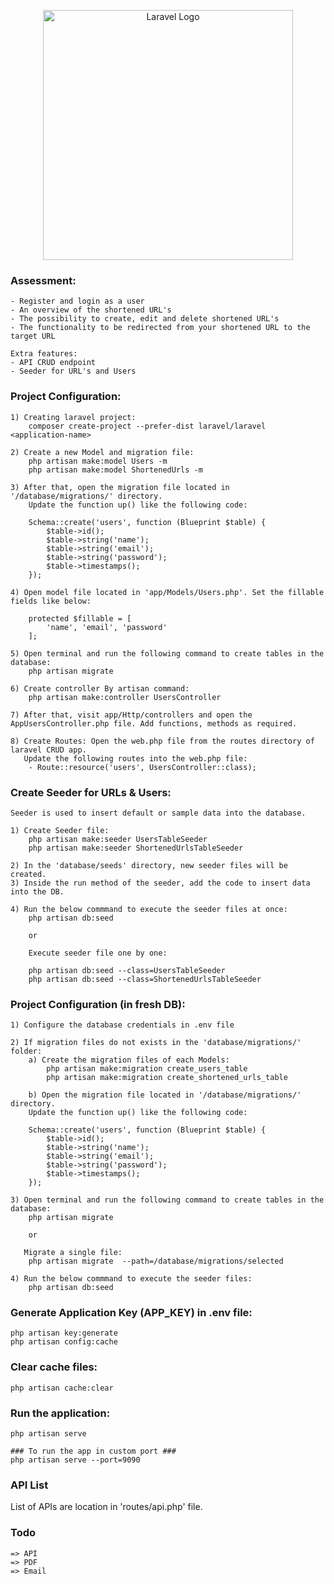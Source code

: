 <p align="center"><a href="https://laravel.com" target="_blank"><img src="https://raw.githubusercontent.com/laravel/art/master/logo-lockup/5%20SVG/2%20CMYK/1%20Full%20Color/laravel-logolockup-cmyk-red.svg" width="400" alt="Laravel Logo"></a></p>

### Assessment:
    - Register and login as a user
    - An overview of the shortened URL's
    - The possibility to create, edit and delete shortened URL's
    - The functionality to be redirected from your shortened URL to the target URL
    
    Extra features:
    - API CRUD endpoint
    - Seeder for URL's and Users

### Project Configuration:
    1) Creating laravel project:
        composer create-project --prefer-dist laravel/laravel <application-name>

    2) Create a new Model and migration file:
        php artisan make:model Users -m
        php artisan make:model ShortenedUrls -m

    3) After that, open the migration file located in '/database/migrations/' directory. 
        Update the function up() like the following code:

        Schema::create('users', function (Blueprint $table) {
            $table->id();
            $table->string('name');
            $table->string('email');
            $table->string('password');
            $table->timestamps();
        });
    
    4) Open model file located in 'app/Models/Users.php'. Set the fillable fields like below:

        protected $fillable = [
            'name', 'email', 'password'
        ];

    5) Open terminal and run the following command to create tables in the database:
        php artisan migrate

    6) Create controller By artisan command:
        php artisan make:controller UsersController

    7) After that, visit app/Http/controllers and open the AppUsersController.php file. Add functions, methods as required.

    8) Create Routes: Open the web.php file from the routes directory of laravel CRUD app. 
       Update the following routes into the web.php file:
        - Route::resource('users', UsersController::class);

### Create Seeder for URLs & Users: 
    Seeder is used to insert default or sample data into the database.

    1) Create Seeder file:
        php artisan make:seeder UsersTableSeeder 
        php artisan make:seeder ShortenedUrlsTableSeeder

    2) In the 'database/seeds' directory, new seeder files will be created.
    3) Inside the run method of the seeder, add the code to insert data into the DB.
    
    4) Run the below commmand to execute the seeder files at once:
        php artisan db:seed

        or 

        Execute seeder file one by one:

        php artisan db:seed --class=UsersTableSeeder
        php artisan db:seed --class=ShortenedUrlsTableSeeder

### Project Configuration (in fresh DB):
    1) Configure the database credentials in .env file
    
    2) If migration files do not exists in the 'database/migrations/' folder:
        a) Create the migration files of each Models:
            php artisan make:migration create_users_table
            php artisan make:migration create_shortened_urls_table
    
        b) Open the migration file located in '/database/migrations/' directory. 
        Update the function up() like the following code:

        Schema::create('users', function (Blueprint $table) {
            $table->id();
            $table->string('name');
            $table->string('email');
            $table->string('password');
            $table->timestamps();
        });

    3) Open terminal and run the following command to create tables in the database:
        php artisan migrate

        or
       
       Migrate a single file:
        php artisan migrate  --path=/database/migrations/selected

    4) Run the below commmand to execute the seeder files:
        php artisan db:seed

### Generate Application Key (APP_KEY) in .env file:
    php artisan key:generate
    php artisan config:cache

### Clear cache files:
    php artisan cache:clear

### Run the application:
    php artisan serve
    
    ### To run the app in custom port ###
    php artisan serve --port=9090

### API List
List of APIs are location in 'routes/api.php' file.


### Todo
    => API
    => PDF
    => Email
